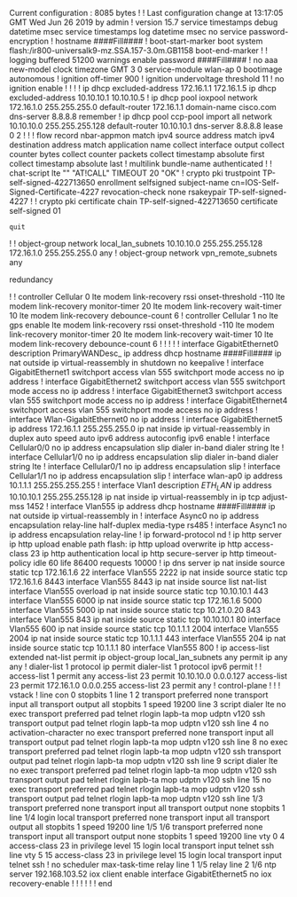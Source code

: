 Current configuration : 8085 bytes
!
! Last configuration change at 13:17:05 GMT Wed Jun 26 2019 by admin
!
version 15.7
service timestamps debug datetime msec
service timestamps log datetime msec
no service password-encryption
!
hostname ####Fill####
!
boot-start-marker
boot system flash:/ir800-universalk9-mz.SSA.157-3.0m.GB1158
boot-end-marker
!
!
logging buffered 51200 warnings
enable password ####Fill####
!
no aaa new-model
clock timezone GMT 3 0
service-module wlan-ap 0 bootimage autonomous
!
ignition off-timer 900
!
ignition undervoltage threshold 11
!
no ignition enable
!
!
!
!
ip dhcp excluded-address 172.16.1.1 172.16.1.5
ip dhcp excluded-address 10.10.10.1 10.10.10.5
!
ip dhcp pool ioxpool
 network 172.16.1.0 255.255.255.0
 default-router 172.16.1.1
 domain-name cisco.com
 dns-server 8.8.8.8
   remember
!
ip dhcp pool ccp-pool
 import all
 network 10.10.10.0 255.255.255.128
 default-router 10.10.10.1
 dns-server 8.8.8.8
 lease 0 2
!
!
!
flow record nbar-appmon
 match ipv4 source address
 match ipv4 destination address
 match application name
 collect interface output
 collect counter bytes
 collect counter packets
 collect timestamp absolute first
 collect timestamp absolute last
!
multilink bundle-name authenticated
!
!
chat-script lte "" "AT!CALL" TIMEOUT 20 "OK"
!
crypto pki trustpoint TP-self-signed-422713650
 enrollment selfsigned
 subject-name cn=IOS-Self-Signed-Certificate-4227
 revocation-check none
 rsakeypair TP-self-signed-4227
!
!
crypto pki certificate chain TP-self-signed-422713650
 certificate self-signed 01

  	quit

!
!
object-group network local_lan_subnets
 10.10.10.0 255.255.255.128
 172.16.1.0 255.255.255.0
 any
!
object-group network vpn_remote_subnets
 any

redundancy

!
!
controller Cellular 0
 lte modem link-recovery rssi onset-threshold -110
 lte modem link-recovery monitor-timer 20
 lte modem link-recovery wait-timer 10
 lte modem link-recovery debounce-count 6
!
controller Cellular 1
 no lte gps enable
 lte modem link-recovery rssi onset-threshold -110
 lte modem link-recovery monitor-timer 20
 lte modem link-recovery wait-timer 10
 lte modem link-recovery debounce-count 6
!
!
!
!
!
interface GigabitEthernet0
 description PrimaryWANDesc_
 ip address dhcp hostname ####Fill####
 ip nat outside
 ip virtual-reassembly in
 shutdown
 no keepalive
!
interface GigabitEthernet1
 switchport access vlan 555
 switchport mode access
 no ip address
!
interface GigabitEthernet2
 switchport access vlan 555
 switchport mode access
 no ip address
!
interface GigabitEthernet3
 switchport access vlan 555
 switchport mode access
 no ip address
!
interface GigabitEthernet4
 switchport access vlan 555
 switchport mode access
 no ip address
!
interface Wlan-GigabitEthernet0
 no ip address
!
interface GigabitEthernet5
 ip address 172.16.1.1 255.255.255.0
 ip nat inside
 ip virtual-reassembly in
 duplex auto
 speed auto
 ipv6 address autoconfig
 ipv6 enable
!
interface Cellular0/0
 no ip address
 encapsulation slip
 dialer in-band
 dialer string lte
!
interface Cellular1/0
 no ip address
 encapsulation slip
 dialer in-band
 dialer string lte
!
interface Cellular0/1
 no ip address
 encapsulation slip
!
interface Cellular1/1
 no ip address
 encapsulation slip
!
interface wlan-ap0
 ip address 10.1.1.1 255.255.255.255
!
interface Vlan1
 description $ETH_LAN$
 ip address 10.10.10.1 255.255.255.128
 ip nat inside
 ip virtual-reassembly in
 ip tcp adjust-mss 1452
!
interface Vlan555
 ip address dhcp hostname ####Fill####
 ip nat outside
 ip virtual-reassembly in
!
interface Async0
 no ip address
 encapsulation relay-line
 half-duplex
 media-type rs485
!
interface Async1
 no ip address
 encapsulation relay-line
!
ip forward-protocol nd
!
ip http server
ip http upload enable path flash:
ip http upload overwrite
ip http access-class 23
ip http authentication local
ip http secure-server
ip http timeout-policy idle 60 life 86400 requests 10000
!
ip dns server
ip nat inside source static tcp 172.16.1.6 22 interface Vlan555 2222
ip nat inside source static tcp 172.16.1.6 8443 interface Vlan555 8443
ip nat inside source list nat-list interface Vlan555 overload
ip nat inside source static tcp 10.10.10.1 443 interface Vlan555 6000
ip nat inside source static tcp 172.16.1.6 5000 interface Vlan555 5000
ip nat inside source static tcp 10.21.0.20 843 interface Vlan555 843
ip nat inside source static tcp 10.10.10.1 80 interface Vlan555 600
ip nat inside source static tcp 10.1.1.1 2004 interface Vlan555 2004
ip nat inside source static tcp 10.1.1.1 443 interface Vlan555 204
ip nat inside source static tcp 10.1.1.1 80 interface Vlan555 800
!
ip access-list extended nat-list
 permit ip object-group local_lan_subnets any
 permit ip any any
!
dialer-list 1 protocol ip permit
dialer-list 1 protocol ipv6 permit
!
!
access-list 1 permit any
access-list 23 permit 10.10.10.0 0.0.0.127
access-list 23 permit 172.16.1.0 0.0.0.255
access-list 23 permit any
!
control-plane
!
!
!
 vstack
!
line con 0
 stopbits 1
line 1 2
 transport preferred none
 transport input all
 transport output all
 stopbits 1
 speed 19200
line 3
 script dialer lte
 no exec
 transport preferred pad telnet rlogin lapb-ta mop udptn v120 ssh
 transport output pad telnet rlogin lapb-ta mop udptn v120 ssh
line 4
 no activation-character
 no exec
 transport preferred none
 transport input all
 transport output pad telnet rlogin lapb-ta mop udptn v120 ssh
line 8
 no exec
 transport preferred pad telnet rlogin lapb-ta mop udptn v120 ssh
 transport output pad telnet rlogin lapb-ta mop udptn v120 ssh
line 9
 script dialer lte
 no exec
 transport preferred pad telnet rlogin lapb-ta mop udptn v120 ssh
 transport output pad telnet rlogin lapb-ta mop udptn v120 ssh
line 15
 no exec
 transport preferred pad telnet rlogin lapb-ta mop udptn v120 ssh
 transport output pad telnet rlogin lapb-ta mop udptn v120 ssh
line 1/3
 transport preferred none
 transport input all
 transport output none
 stopbits 1
line 1/4
 login local
 transport preferred none
 transport input all
 transport output all
 stopbits 1
 speed 19200
line 1/5 1/6
 transport preferred none
 transport input all
 transport output none
 stopbits 1
 speed 19200
line vty 0 4
 access-class 23 in
 privilege level 15
 login local
 transport input telnet ssh
line vty 5 15
 access-class 23 in
 privilege level 15
 login local
 transport input telnet ssh
!
no scheduler max-task-time
relay line 1 1/5
relay line 2 1/6
ntp server 192.168.103.52
iox client enable interface GigabitEthernet5
no iox recovery-enable
!
!
!
!
!
!
end
